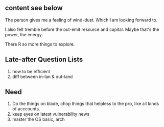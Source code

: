 
## content see below

The person gives me a feeling of wind-dust. Which I am looking forward to.

I also felt tremble before the out-emit resource and capital. Maybe that's the power, the energy.

There R so more things to explore.

## Late-after Question Lists

1. how to be efficient
1. diff between in-lan & out-land



## Need
1. Do the things on blade, chop things that helpless to the pro, like all kinds of acccounts.
1. keep eyes on latest vulnerability news
1. master the OS basic, arch